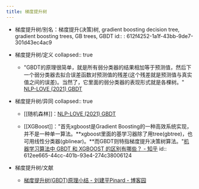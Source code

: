 ```yaml
---
title: 梯度提升树
---
```


- 梯度提升树/别名：梯度提升(决策)树, gradient boosting decision tree, gradient boosting trees, GB trees, GBDT
id:: : 612f4252-1a1f-43bb-9de7-301d43ec4ac9

- 梯度提升树/定义
collapsed:: true
	 - "GBDT的原理很简单，就是所有弱分类器的结果相加等于预测值，然后下一个弱分类器去拟合误差函数对预测值的残差(这个残差就是预测值与真实值之间的误差)。当然了，它里面的弱分类器的表现形式就是各棵树。" [NLP-LOVE (2021) GBDT](https://github.com/NLP-LOVE/ML-NLP/blob/fda5748094d086544a034b8e9df97a5953c0f608/Machine%20Learning/3.2%20GBDT/3.2%20GBDT.md )

- 梯度提升树/异同
collapsed:: true
	 - [[随机森林]]：[NLP-LOVE (2021) GBDT](https://github.com/NLP-LOVE/ML-NLP/blob/fda5748094d086544a034b8e9df97a5953c0f608/Machine%20Learning/3.2%20GBDT/3.2%20GBDT.md )

	 - [[XGBoost]]："首先xgboost是Gradient Boosting的一种高效系统实现，并不是一种单一算法。**xgboost里面的基学习器除了用tree(gbtree)，也可用线性分类器(gblinear)。**而GBDT则特指梯度提升决策树算法。"[机器学习算法中 GBDT 和 XGBOOST 的区别有哪些？ - 知乎](https://www.zhihu.com/question/41354392/answer/98658997)
id:: 612ee665-44cc-401b-93e4-274c38006124

- 梯度提升树/文献
	 - [梯度提升树(GBDT)原理小结 - 刘建平Pinard - 博客园](https://www.cnblogs.com/pinard/p/6140514.html)
